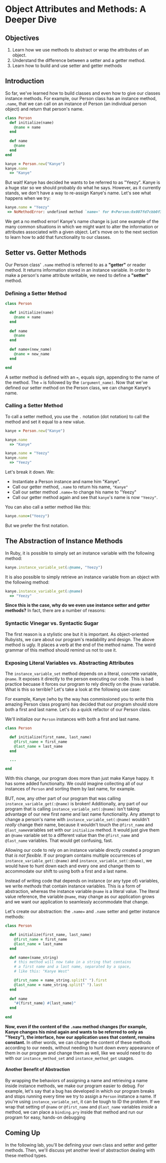 # Object Attributes and Methods: A Deeper Dive

## Objectives

1. Learn how we use methods to abstract or wrap the attributes of an object.
2. Understand the difference between a setter and a getter method.
3. Learn how to build and use setter and getter methods

## Introduction

So far, we've learned how to build classes and even how to give our classes instance methods. For example, our Person class has an instance method, `.name`, that we can call on an instance of Person (an individual person object) and return that person's name. 

```ruby
class Person
  def initialize(name)
    @name = name
  end
  
  def name
    @name
  end
end

kanye = Person.new("Kanye")
kanye.name 
  => "Kanye"

```

But wait! Kanye has decided he wants to be referred to as "Yeezy". Kanye is a huge star so we should probably do what he says. However, as it currently stands, we don't have a way to re-assign Kanye's name. Let's see what happens when we try: 

```ruby
kanye.name = "Yeezy"
 => NoMethodError: undefined method `name=' for #<Person:0x007fd7cbb0f3d8>
```

We get a no method error! Kanye's name change is just one example of the many common situations in which we might want to alter the information or attributes associated with a given object. Let's move on to the next section to learn how to add that functionality to our classes. 

## Setter vs. Getter Methods

Our Person class' `.name` method is referred to as a **"getter"** or reader method. It returns information stored in an instance variable. In order to make a person's name attribute writable, we need to define a **"setter"** method. 

### Defining a Setter Method

```ruby
class Person

  def initialize(name)
    @name = name
  end
  
  def name
    @name
  end
  
  def name=(new_name)
    @name = new_name
  end

end
```

A setter method is defined with an `=`, equals sign, appending to the name of the method. The `=` is followed by the `(argument_name)`. Now that we've defined our setter method on the Person class, we can change Kanye's name. 

### Calling a Setter Method

To call a setter method, you use the `.` notation (dot notation) to call the method and set it equal to a new value. 


```ruby
kanye = Person.new("Kanye")

kanye.name
  => "Kanye"

kanye.name = "Yeezy"
kanye.name 
  => "Yeezy"
```
Let's break it down. We: 

* Instantiate a Person instance and name him "Kanye". 
* Call our getter method, `.name` to return his name, `"Kanye"` 
* Call our setter method `.name=` to change his name to "Yeezy"
* Call our getter method again and see that `kanye`'s name is now `"Yeezy"`. 

You can also call a setter method like this: 

```ruby
kanye.name=("Yeezy")
```

But we prefer the first notation. 

## The Abstraction of Instance Methods

In Ruby, it is possible to simply set an instance variable with the following method: 

```ruby
kanye.instance_variable_set(:@name, "Yeezy")
```

It is also possible to simply retrieve an instance variable from an object with the following method: 

```ruby
kanye.instance_variable_get(:@name)
  => "Yeezy"
```

**Since this is the case, why do we even use instance setter and getter methods?** In fact, there are a number of reasons: 

### Syntactic Vinegar vs. Syntactic Sugar

The first reason is a stylistic one but it is important. As object-oriented Rubyists, we care about our program's readability and design. The above method is ugly. It places a verb at the end of the method name. The weird grammar of this method should remind us not to use it. 

### Exposing Literal Variables vs. Abstracting Attributes

The `instance_variable_set` method depends on a literal, concrete variable, `@name`. It exposes it directly to the person executing our code. This is bad practice becuase it forces our program to rely directly on the `@name` variable. What is this so terrible? Let's take a look at the following use case:

For example, Kanye (who by the way has commissioned you to write this amazing Person class program) has decided that our program should store both a first and last name. Let's do a quick refactor of our Person class. 

We'll initialize our `Person` instances with both a first and last name.

```ruby
class Person

  def initialize(first_name, last_name)
    @first_name = first_name
    @last_name = last_name
  end

  ...

end
```

With this change, our program does more than just make Kanye happy. It has some added functionalty. We could imagine collecting all of our instances of `Person` and sorting them by last name, for example. 

BUT, now, any other part of our program that was calling `instance_variable_get(:@name)` is broken! Additionally, any part of our program that is calling `instance_variable_set(:@name)` isn't taking advantage of our new first name and last name functionality. Any attempt to change a person's name with `instance_variable_set(:@name)` wouldn't *really* change their name, because it wouldn't touch the `@first_name` and `@last_name`variables set with our `initialize` method. It would just give them an `@name` variable set to a different value than the `@first_name` and `@last_name` variables. That would get confusing, fast. 

Allowing our code to rely on an instance variable directly created a program that *is not flexible*. If our program contains multiple occurrences of `instance_variable_get(:@name)` and `instance_variable_set(:@name)`, we would have to hunt down each and every one and change them to accommodate our shift to using both a first and a last name. 

Instead of writing code that depends on instance (or any type of) variables, we write *methods* that contain instance variables. This is a form of abstraction, whereas the instance variable `@name` is a literal value. The literal value reference, the variable `@name`, may change as our application grows and we want our application to seamlessly accommodate that change. 

Let's create our abstraction: the `.name=` and `.name` setter and getter instance methods: 

```ruby
class Person

  def initialize(first_name, last_name)
    @first_name = first_name
    @last_name = last_name
  end

  def name=(name_string)
    # this method will now take in a string that contains
    # a first name and a last name, separated by a space, 
    # like this: "Kanye West"

    @first_name = name_string.split(" ").first
    @last_name = name_string.split(" ").last
  end
  
  def name
    "#{first_name} #{last_name}"
  end
  
end
```

**Now, even if the content of the `.name` method changes (for example, Kanye changes his mind again and wants to be referred to only as "Yeezy"), the interface, how our application uses that content, remains constant.** In other words, we can change the content of these methods according to our needs, without needing to hunt down every appearance of them in our program and change them as well, like we would need to do with our `instance_method_set` and `instance_method_get` usages. 

#### Another Benefit of Abstraction

By wrapping the behaviors of assigning a name and retrieving a name inside instance methods, we make our program easier to debug. For example, let's say that a bug has developed in which our program breaks and stops running every time we try to assign a `Person` instance a name. If you're using `instance_variable_set`, it can be tough to ID the problem. If we wrap that setting of `@name` or `@first_name` and `@last_name` variables *inside* a method, we can place a `binding.pry` inside that method and run our program for easy, hands-on debugging


## Coming Up

In the following lab, you'll be defining your own class and setter and getter methods. Then, we'll discuss yet another level of abstraction dealing with these method types. 
